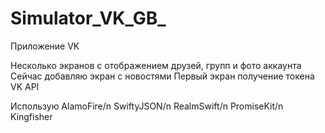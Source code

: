 # Simulator_VK_GB_
Приложение VK

Несколько экранов с отображением друзей, групп и фото аккаунта
Сейчас добавляю экран с новостями
Первый экран получение токена VK API

Использую 
AlamoFire/n
SwiftyJSON/n
RealmSwift/n
PromiseKit/n
Kingfisher
